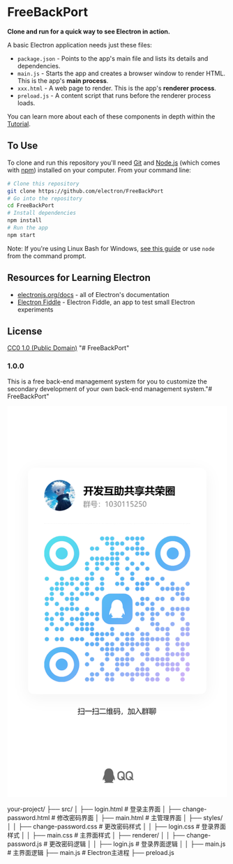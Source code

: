 # FreeBackPort

**Clone and run for a quick way to see Electron in action.**

A basic Electron application needs just these files:

- `package.json` - Points to the app's main file and lists its details and dependencies.
- `main.js` - Starts the app and creates a browser window to render HTML. This is the app's **main process**.
- `xxx.html` - A web page to render. This is the app's **renderer process**.
- `preload.js` - A content script that runs before the renderer process loads.

You can learn more about each of these components in depth within the [Tutorial](https://electronjs.org/docs/latest/tutorial/tutorial-prerequisites).

## To Use

To clone and run this repository you'll need [Git](https://git-scm.com) and [Node.js](https://nodejs.org/en/download/) (which comes with [npm](http://npmjs.com)) installed on your computer. From your command line:

```bash
# Clone this repository
git clone https://github.com/electron/FreeBackPort
# Go into the repository
cd FreeBackPort
# Install dependencies
npm install
# Run the app
npm start
```

Note: If you're using Linux Bash for Windows, [see this guide](https://www.howtogeek.com/261575/how-to-run-graphical-linux-desktop-applications-from-windows-10s-bash-shell/) or use `node` from the command prompt.

## Resources for Learning Electron

- [electronjs.org/docs](https://electronjs.org/docs) - all of Electron's documentation
- [Electron Fiddle](https://electronjs.org/fiddle) - Electron Fiddle, an app to test small Electron experiments

## License

[CC0 1.0 (Public Domain)](LICENSE.md)
"# FreeBackPort" 

### 1.0.0

This is a free back-end management system for you to customize the secondary development of your own back-end management system."# FreeBackPort" 

![欢迎加入](./img/qqun.png)

your-project/
├── src/
│   ├── login.html                 # 登录主界面
│   ├── change-password.html       # 修改密码界面
│   ├── main.html                  # 主管理界面
│   ├── styles/
│   │   ├── change-password.css    # 更改密码样式
│   │   ├── login.css              # 登录界面样式
│   │   ├── main.css               # 主界面样式
│   ├── renderer/
│   │   ├── change-password.js     # 更改密码逻辑
│   │   ├── login.js               # 登录界面逻辑
│   │   ├── main.js                # 主界面逻辑
├── main.js                        # Electron主进程
├── preload.js